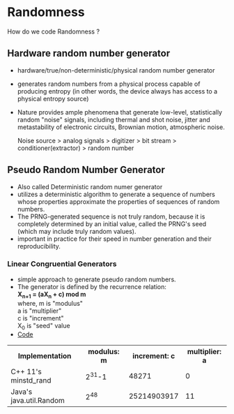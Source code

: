 # Randomness
How do we code Randomness ?

## Hardware random number generator
* hardware/true/non-deterministic/physical random number generator
* generates random numbers from a physical process capable of producing entropy (in other words, the device always has access to a physical entropy source)
* Nature provides ample phenomena that generate low-level, statistically random "noise" signals, including thermal and shot noise, jitter and metastability of electronic circuits, Brownian motion, atmospheric noise.

  Noise source > analog signals > digitizer > bit stream > conditioner(extractor) > random number


## Pseudo Random Number Generator
* Also called Deterministic random numer generator
* utilizes a deterministic algorithm to generate a sequence of numbers whose properties 
  approximate the properties of sequences of random numbers.
* The PRNG-generated sequence is not truly random, because it is completely determined by an 
  initial value, called the PRNG's seed (which may include truly random values).
* important in practice for their speed in number generation and their reproducibility.

### Linear Congruential Generators
* simple approach to generate pseudo random numbers.
* The generator is defined by the recurrence relation:<br>
  <strong>X<sub>n+1</sub> = (aX<sub>n</sub> + c) mod m</strong><br>
  where,
        m is "modulus"<br>
        a is "multiplier"<br>
        c is "increment"<br>
        X<sub>0</sub> is "seed" value<br>
* [Code]()

<table>
  <th>Implementation </th>
  <th>modulus: m</th>
  <th>increment: c</th>
  <th>multiplier: a</th>
  <tr>
    <td>C++ 11's minstd_rand</td>
    <td>2<sup>31</sup>-1</td>
    <td>48271</td>
    <td>0</td>
  </tr>
  <tr>
    <td>Java's java.util.Random</td>
    <td>2<sup>48</sup></td>
    <td>25214903917</td>
    <td>11</td>
  </tr>
</table>
